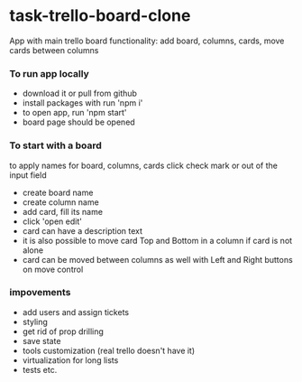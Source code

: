 # task-trello-board-clone
App with main trello board functionality: add board, columns, cards, move cards between columns

### To run app locally
- download it or pull from github 
- install packages with run 'npm i'
- to open app, run 'npm start'
- board page should be opened

### To start with a board
to apply names for board, columns, cards click check mark or out of the input field
- create board name 
- create column name 
- add card, fill its name
- click 'open edit' 
- card can have a description text
- it is also possible to move card Top and Bottom in a column if card is not alone
- card can be moved between columns as well with Left and Right buttons on move control

### impovements
- add users and assign tickets
- styling
- get rid of prop drilling 
- save state
- tools customization (real trello doesn't have it)
- virtualization for long lists
- tests
etc.
